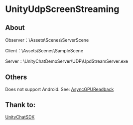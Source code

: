 # UnityUdpScreenStreaming

## About
Observer：\Assets\Scenes\ServerScene

Client：\Assets\Scenes\SampleScene

Server：\UnityChatDemoServer\UDP\UpdStreamServer.exe

## Others

Does not support Android. See: [AsyncGPUReadback](https://docs.unity3d.com/ScriptReference/Rendering.AsyncGPUReadback.html)

## Thank to: 

[UnityChatSDK](https://github.com/ShanguUncle/UnityChatSDK)
